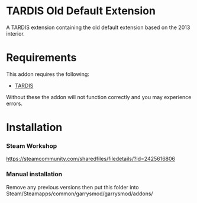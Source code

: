 TARDIS Old Default Extension
=
A TARDIS extension containing the old default extension based on the 2013 interior.

Requirements
=
This addon requires the following:
- [TARDIS](https://github.com/MattJeanes/TARDIS)

Without these the addon will not function correctly and you may experience errors.

Installation
=
### Steam Workshop
https://steamcommunity.com/sharedfiles/filedetails/?id=2425616806

### Manual installation
Remove any previous versions then put this folder into Steam/Steamapps/common/garrysmod/garrysmod/addons/
